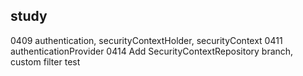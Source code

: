 ## study
0409 authentication, securityContextHolder, securityContext
0411 authenticationProvider
0414 Add SecurityContextRepository branch, custom filter test

